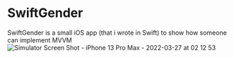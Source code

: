 # SwiftGender
SwiftGender is a small iOS app (that i wrote in  Swift) to show how someone can implement MVVM
![Simulator Screen Shot - iPhone 13 Pro Max - 2022-03-27 at 02 12 53](https://user-images.githubusercontent.com/79055304/160261221-c8d82dab-c2f0-41de-9461-709e99105109.png)
